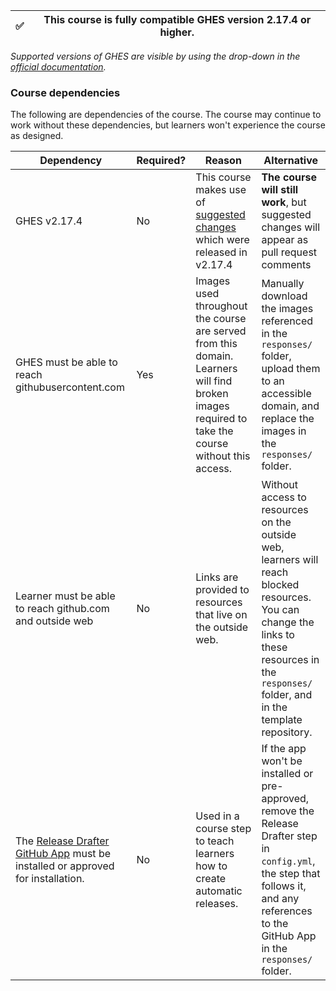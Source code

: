 ✅ | This course is fully compatible GHES version 2.17.4 or higher.
--- | ---

*Supported versions of GHES are visible by using the drop-down in the [official documentation](https://help.github.com/enterprise/).*

### Course dependencies

The following are dependencies of the course. The course may continue to work without these dependencies, but learners won't experience the course as designed.

| Dependency | Required? | Reason  | Alternative  |
|-------------------- | ------------------------|--------------|------------ |
| GHES v2.17.4 | No | This course makes use of [suggested changes](https://github.blog/changelog/2018-10-16-suggested-changes/) which were released in v2.17.4 | **The course will still work**, but suggested changes will appear as pull request comments |
| GHES must be able to reach githubusercontent.com  | Yes | Images used throughout the course are served from this domain. Learners will find broken images required to take the course without this access. | Manually download the images referenced in the `responses/` folder, upload them to an accessible domain, and replace the images in the `responses/` folder. |
| Learner must be able to reach github.com and outside web  | No  | Links are provided to resources that live on the outside web. | Without access to resources on the outside web, learners will reach blocked resources. You can change the links to these resources in the `responses/` folder, and in the template repository. |
| The [Release Drafter GitHub App](https://github.com/toolmantim/release-drafter) must be installed or approved for installation. | No   | Used in a course step to teach learners how to create automatic releases. | If the app won't be installed or pre-approved, remove the Release Drafter step in `config.yml`, the step that follows it, and any references to the GitHub App in the `responses/` folder. |
